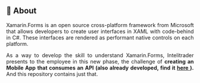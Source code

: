 ## 📖 About

<p align="justify"> Xamarin.Forms is an open source cross-platform framework from Microsoft that allows developers to create user interfaces in XAML with code-behind in C#. These interfaces are rendered as performant native controls on each platform. </p>

<p align="justify"> As a way to develop the skill to understand Xamarin.Forms, Intelitrader presents to the employee in this new phase, the challenge of <b>creating an Mobile App that consumes an API (also already developed,  find it <a href='https://github.com/Mich4el-Ross/Goiabinha_Intelitrader_MD' target='_blank'> here </a>).</b> And this repository contains just that. </p>
